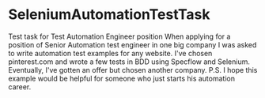 # SeleniumAutomationTestTask
Test task for Test Automation Engineer position
When applying for a position of Senior Automation test engineer in one big company I was asked to write automation test examples for any website. I've chosen pinterest.com and wrote a few tests in BDD using Specflow and Selenium. Eventually, I've gotten an offer but chosen another company. 
P.S. I hope this example would be helpful for someone who just starts his automation career.
